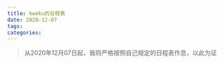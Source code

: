 ```yaml
---
title: kweku的日程表
date: 2020-12-07
tags:
categories: 
---
```




> 从2020年12月07日起，我将严格按照自己规定的日程表作息，以此为证

